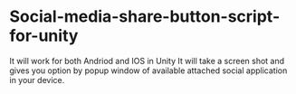 # Social-media-share-button-script-for-unity
It will work for both Andriod and IOS in Unity
It will take a screen shot and gives you option by popup window of available attached social application in your device.
